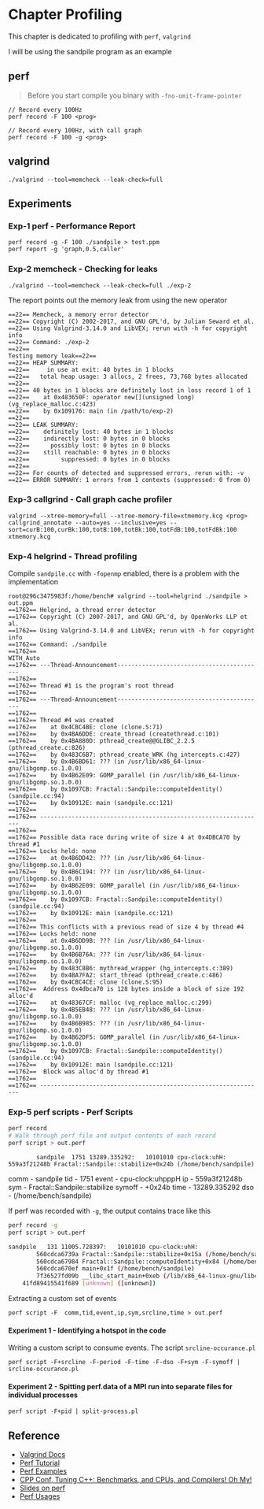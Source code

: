 # Chapter Profiling

This chapter is dedicated to profiling with `perf`, `valgrind`

I will be using the sandpile program as an example

## perf

> Before you start compile you binary with `-fno-omit-frame-pointer`

```
// Record every 100Hz
perf record -F 100 <prog>

// Record every 100Hz, with call graph
perf record -F 100 -g <prog>
```

## valgrind

```
./valgrind --tool=memcheck --leak-check=full
```

## Experiments

### Exp-1 perf - Performance Report

```
perf record -g -F 100 ./sandpile > test.ppm
perf report -g 'graph,0.5,caller'
```

### Exp-2 memcheck - Checking for leaks

```
./valgrind --tool=memcheck --leak-check=full ./exp-2
```

The report points out the memory leak from using the new operator

```
==22== Memcheck, a memory error detector
==22== Copyright (C) 2002-2017, and GNU GPL'd, by Julian Seward et al.
==22== Using Valgrind-3.14.0 and LibVEX; rerun with -h for copyright info
==22== Command: ./exp-2
==22==
Testing memory leak==22==
==22== HEAP SUMMARY:
==22==     in use at exit: 40 bytes in 1 blocks
==22==   total heap usage: 3 allocs, 2 frees, 73,768 bytes allocated
==22==
==22== 40 bytes in 1 blocks are definitely lost in loss record 1 of 1
==22==    at 0x483650F: operator new[](unsigned long) (vg_replace_malloc.c:423)
==22==    by 0x109176: main (in /path/to/exp-2)
==22==
==22== LEAK SUMMARY:
==22==    definitely lost: 40 bytes in 1 blocks
==22==    indirectly lost: 0 bytes in 0 blocks
==22==      possibly lost: 0 bytes in 0 blocks
==22==    still reachable: 0 bytes in 0 blocks
==22==         suppressed: 0 bytes in 0 blocks
==22==
==22== For counts of detected and suppressed errors, rerun with: -v
==22== ERROR SUMMARY: 1 errors from 1 contexts (suppressed: 0 from 0)
```

### Exp-3 callgrind - Call graph cache profiler

```
valgrind --xtree-memory=full --xtree-memory-file=xtmemory.kcg <prog>
callgrind_annotate --auto=yes --inclusive=yes --sort=curB:100,curBk:100,totB:100,totBk:100,totFdB:100,totFdBk:100  xtmemory.kcg
```

### Exp-4 helgrind - Thread profiling

Compile `sandpile.cc` with `-fopenmp` enabled, there is a problem with the implementation

```
root@296c3475983f:/home/bench# valgrind --tool=helgrind ./sandpile > out.ppm
==1762== Helgrind, a thread error detector
==1762== Copyright (C) 2007-2017, and GNU GPL'd, by OpenWorks LLP et al.
==1762== Using Valgrind-3.14.0 and LibVEX; rerun with -h for copyright info
==1762== Command: ./sandpile
==1762==
WITH_Auto
==1762== ---Thread-Announcement------------------------------------------
==1762==
==1762== Thread #1 is the program's root thread
==1762==
==1762== ---Thread-Announcement------------------------------------------
==1762==
==1762== Thread #4 was created
==1762==    at 0x4CBC4BE: clone (clone.S:71)
==1762==    by 0x4BA6DDE: create_thread (createthread.c:101)
==1762==    by 0x4BA880D: pthread_create@@GLIBC_2.2.5 (pthread_create.c:826)
==1762==    by 0x483C6B7: pthread_create_WRK (hg_intercepts.c:427)
==1762==    by 0x4B6BD61: ??? (in /usr/lib/x86_64-linux-gnu/libgomp.so.1.0.0)
==1762==    by 0x4B62E09: GOMP_parallel (in /usr/lib/x86_64-linux-gnu/libgomp.so.1.0.0)
==1762==    by 0x1097CB: Fractal::Sandpile::computeIdentity() (sandpile.cc:94)
==1762==    by 0x10912E: main (sandpile.cc:121)
==1762==
==1762== ----------------------------------------------------------------
==1762==
==1762== Possible data race during write of size 4 at 0x4DBCA70 by thread #1
==1762== Locks held: none
==1762==    at 0x4B6DD42: ??? (in /usr/lib/x86_64-linux-gnu/libgomp.so.1.0.0)
==1762==    by 0x4B6C194: ??? (in /usr/lib/x86_64-linux-gnu/libgomp.so.1.0.0)
==1762==    by 0x4B62E09: GOMP_parallel (in /usr/lib/x86_64-linux-gnu/libgomp.so.1.0.0)
==1762==    by 0x1097CB: Fractal::Sandpile::computeIdentity() (sandpile.cc:94)
==1762==    by 0x10912E: main (sandpile.cc:121)
==1762==
==1762== This conflicts with a previous read of size 4 by thread #4
==1762== Locks held: none
==1762==    at 0x4B6DD9B: ??? (in /usr/lib/x86_64-linux-gnu/libgomp.so.1.0.0)
==1762==    by 0x4B6B76A: ??? (in /usr/lib/x86_64-linux-gnu/libgomp.so.1.0.0)
==1762==    by 0x483C8B6: mythread_wrapper (hg_intercepts.c:389)
==1762==    by 0x4BA7FA2: start_thread (pthread_create.c:486)
==1762==    by 0x4CBC4CE: clone (clone.S:95)
==1762==  Address 0x4dbca70 is 128 bytes inside a block of size 192 alloc'd
==1762==    at 0x48367CF: malloc (vg_replace_malloc.c:299)
==1762==    by 0x4B5EB48: ??? (in /usr/lib/x86_64-linux-gnu/libgomp.so.1.0.0)
==1762==    by 0x4B6B985: ??? (in /usr/lib/x86_64-linux-gnu/libgomp.so.1.0.0)
==1762==    by 0x4B62DF5: GOMP_parallel (in /usr/lib/x86_64-linux-gnu/libgomp.so.1.0.0)
==1762==    by 0x1097CB: Fractal::Sandpile::computeIdentity() (sandpile.cc:94)
==1762==    by 0x10912E: main (sandpile.cc:121)
==1762==  Block was alloc'd by thread #1
==1762==
==1762== ----------------------------------------------------------------
```

### Exp-5 perf scripts - Perf Scripts

```sh
perf record
# Walk through perf file and output contents of each record
perf script > out.perf
```

```
        sandpile  1751 13289.335292:   10101010 cpu-clock:uhH:      559a3f21248b Fractal::Sandpile::stabilize+0x24b (/home/bench/sandpile)
```

comm - sandpile
tid - 1751
event - cpu-clock:uhpppH
ip - 559a3f21248b
sym - Fractal::Sandpile::stabilize
symoff - +0x24b
time - 13289.335292
dso - (/home/bench/sandpile)

If perf was recorded with `-g`, the output contains trace like this

```sh
perf record -g
perf script > out.perf

sandpile   131 11005.728397:   10101010 cpu-clock:uhH: 
	    560cdca6739a Fractal::Sandpile::stabilize+0x15a (/home/bench/sandpile)
	    560cdca67984 Fractal::Sandpile::computeIdentity+0x84 (/home/bench/sandpile)
	    560cdca670ef main+0x1f (/home/bench/sandpile)
	    7f36527fd09b __libc_start_main+0xeb (/lib/x86_64-linux-gnu/libc-2.28.so)
	41fd89415541f689 [unknown] ([unknown])
```

Extracting a custom set of events

```
perf script -F  comm,tid,event,ip,sym,srcline,time > out.perf
```

#### Experiment 1 - Identifying a hotspot in the code

Writing a custom script to consume events. The script `srcline-occurance.pl`

```
perf script -F+srcline -F-period -F-time -F-dso -F+sym -F-symoff | srcline-occurance.pl
```

#### Experiment 2 - Spitting perf.data of a MPI run into separate files for individual processes

```
perf script -F+pid | split-process.pl
```


## Reference

- [Valgrind Docs](https://www.valgrind.org/docs/manual/manual-core.html)
- [Perf Tutorial](https://perf.wiki.kernel.org/index.php/Tutorial)
- [Perf Examples](https://www.brendangregg.com/perf.html)
- [CPP Conf, Tuning C++: Benchmarks, and CPUs, and Compilers! Oh My!](https://www.youtube.com/watch?v=nXaxk27zwlk)
- [Slides on perf](https://indico.cern.ch/event/141309/contributions/1369454/attachments/126021/178987/RobertoVitillo_FutureTech_EDI.pdf)
- [Perf Usages](https://opensource.com/article/18/7/fun-perf-and-python)

